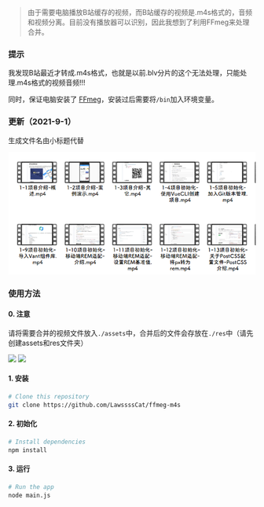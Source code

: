 >由于需要电脑播放B站缓存的视频，而B站缓存的视频是.m4s格式的，音频和视频分离。目前没有播放器可以识别，因此我想到了利用FFmeg来处理合并。



### 提示

我发现B站最近才转成.m4s格式，也就是以前.blv分片的这个无法处理，只能处理.m4s格式的视频音频!!!

同时，保证电脑安装了 [FFmeg]( https://www.ffmpeg.org/download.html )，安装过后需要将`/bin`加入环境变量。



### 更新（2021-9-1）

生成文件名由小标题代替

![](./images/resnew.png)



### 使用方法

#### 0. 注意

请将需要合并的视频文件放入`./assets`中，合并后的文件会存放在`./res`中（请先创建assets和res文件夹）

![](./images/assets.png)
![](./images/res.png)

#### 1. 安装

```bash
# Clone this repository
git clone https://github.com/LawssssCat/ffmeg-m4s
```

#### 2. 初始化

```bash
# Install dependencies
npm install
```

#### 3. 运行

```bash
# Run the app
node main.js
```
